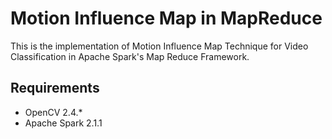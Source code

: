 # Motion Influence Map in MapReduce

This is the implementation of Motion Influence Map Technique for Video Classification in Apache Spark's Map Reduce Framework.

## Requirements
- OpenCV 2.4.*
- Apache Spark 2.1.1